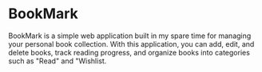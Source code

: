 # BookMark
BookMark is a simple web application built in my spare time for managing your personal book collection. With this application, you can add, edit, and delete books, track reading progress, and organize books into categories such as "Read" and "Wishlist.
